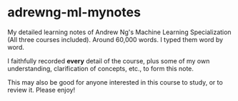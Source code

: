 # adrewng-ml-mynotes

My detailed learning notes of Andrew Ng's Machine Learning Specialization (All three courses included). Around 60,000 words. I typed them word by word.

I faithfully recorded **every** detail of the course, plus some of my own understanding, clarification of concepts, etc., to form this note.

This may also be good for anyone interested in this course to study, or to review it. Please enjoy!
